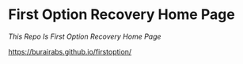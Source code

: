 # First Option Recovery Home Page

_This Repo Is First Option Recovery Home Page_

https://burairabs.github.io/firstoption/
